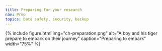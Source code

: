 ```yaml
---
title: Preparing for your research
nav: Prep
topics: Data safety, security, backup
---
```


{% include figure.html img="ch-preparation.png" alt="A boy and his tiger prepare to embark on their journey" caption="Preparing to embark" width="75%" %}
<!--

{% include_relative 0-prep-0-storagebackup.md %}
>
